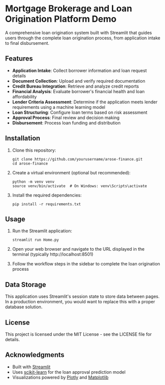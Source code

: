 # Mortgage Brokerage and Loan Origination Platform Demo

A comprehensive loan origination system built with Streamlit that guides users through the complete loan origination process, from application intake to final disbursement.

## Features

- **Application Intake**: Collect borrower information and loan request details
- **Document Collection**: Upload and verify required documentation
- **Credit Bureau Integration**: Retrieve and analyze credit reports
- **Financial Analysis**: Evaluate borrower's financial health and loan affordability
- **Lender Criteria Assessment**: Determine if the application meets lender requirements using a machine learning model
- **Loan Structuring**: Configure loan terms based on risk assessment
- **Approval Process**: Final review and decision making
- **Disbursement**: Process loan funding and distribution

## Installation

1. Clone this repository:
   ```
   git clone https://github.com/yourusername/arose-finance.git
   cd arose-finance
   ```

2. Create a virtual environment (optional but recommended):
   ```
   python -m venv venv
   source venv/bin/activate  # On Windows: venv\Scripts\activate
   ```

3. Install the required dependencies:
   ```
   pip install -r requirements.txt
   ```

## Usage

1. Run the Streamlit application:
   ```
   streamlit run Home.py
   ```

2. Open your web browser and navigate to the URL displayed in the terminal (typically http://localhost:8501)

3. Follow the workflow steps in the sidebar to complete the loan origination process

## Data Storage

This application uses Streamlit's session state to store data between pages. In a production environment, you would want to replace this with a proper database solution.

## License

This project is licensed under the MIT License - see the LICENSE file for details.

## Acknowledgments

- Built with [Streamlit](https://streamlit.io/)
- Uses [scikit-learn](https://scikit-learn.org/) for the loan approval prediction model
- Visualizations powered by [Plotly](https://plotly.com/) and [Matplotlib](https://matplotlib.org/)
